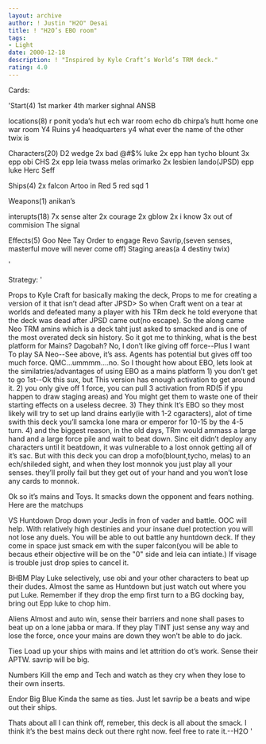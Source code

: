 ```yaml
---
layout: archive
author: ! Justin "H2O" Desai
title: ! "H2O’s EBO room"
tags:
- Light
date: 2000-12-18
description: ! "Inspired by Kyle Craft’s World’s TRM deck."
rating: 4.0
---
```

Cards: 

'Start(4)
1st marker
4th marker
sighnal
ANSB

locations(8)
r ponit
yoda’s hut
ech war room
echo db
chirpa’s hutt
home one war room
Y4 Ruins
y4 headquarters
y4 what ever the name of the other twix is

Characters(20)
D2 wedge
2x bad @#$% luke
2x epp han
tycho
blount
3x epp obi
CHS
2x epp leia
twass
melas
orimarko
2x lesbien lando(JPSD)
epp luke
Herc Seff

Ships(4)
2x falcon
Artoo in Red 5
red sqd 1

Weapons(1)
anikan’s

interupts(18)
7x sense
alter
2x courage
2x gblow
2x i know
3x out of commision
The signal

Effects(5)
Goo Nee Tay
Order to engage
Revo
Savrip,(seven senses, masterful move will never come off)
Staging areas(a 4 destiny twix)



'

Strategy: '

<Deck Update--Take out a Twix and a signal for a clash and kessel.>
Props to Kyle Craft for basically making the deck, Props to me for creating a version of it that isn’t dead after JPSD>
So when Craft went on a tear at worlds and defeated many a player with his TRm deck he told everyone that the deck was dead after JPSD came out(no escape).
So the along came Neo TRM amins which is a deck taht just asked to smacked and is one of the most overated deck sin history.  So it got me to thinking, what is the best platform for Mains?
Dagobah?  No, I don’t like giving off force--Plus I want To play SA
Neo--See above, it’s ass.
Agents has potential but gives off too much force.
QMC...ummmm....no.
So I thought how about EBO, lets look at the similatries/advantages of using EBO as a mains platform
1) you don’t get to go 1st--Ok this sux, but This version has enough activation to get around it.
2) you only give off 1 force, you can pull 3 activation from RD(5 if ypu happen to draw staging areas) and You might get them to waste one of their starting effects on a useless decree.
3) They think It’s EBO so they most likely will try to set up land drains early(ie with 1-2 cgaracters), alot of time swith this deck you’ll samcka lone mara or emperor for 10-15 by the 4-5 turn.
4) and the biggest reason, in the old days, TRm would ammass a large hand and a large force pile and wait to beat down.  Sinc eit didn’t deploy any characters until it beatdown, it was vulnerable to a lost onnok getting all of it’s sac.	But with this deck you can drop a mofo(blount,tycho, melas) to an ech/shileded sight, and when they lost monnok you just play all your senses. they’ll prolly fail but they get out of your hand and you won’t lose any cards to monnok.

Ok so it’s mains and Toys.  It smacks down the opponent and fears nothing.  Here are the matchups

VS Huntdown Drop down your Jedis in fron of vader and battle.	OOC will help.	With relatively high destinies and your insane duel protection you will not lose any duels.
You will be able to out battle any huntdown deck.  If they come in space just smack em with the super falcon(you will be able to becaus etheir objective will be on the "0" side and leia can intiate.)
If visage is trouble just drop spies to cancel it.

BHBM  Play Luke selectively, use obi and your other characters to beat up their dudes.  Almost the same as Huntdown but just watch out where you put Luke.  Remember if they drop the emp first turn to a BG docking bay, bring out Epp luke to chop him.

Aliens  Almost and auto win, sense their barriers and none shall pases to beat up on a lone jabba or mara.
If they play TINT just sense any way and lose the force, once your mains are down they won’t be able to do jack.

Ties
Load up your ships with mains and let attrition do ot’s work.  Sense their APTW.  savrip will be big.

Numbers
Kill the emp and Tech and watch as they cry when they lose to their own inserts.

Endor Big Blue
Kinda the same as ties.  Just let savrip be a beats and wipe out their ships.

Thats about all I can think off, remeber, this deck is all about the smack.  I think it’s the best mains deck out there rght now.	feel free to rate it.--H2O '